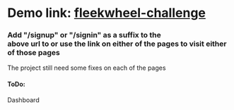 <h1>Demo link: <a href="https://eloquent-shirley-f0ec3a.netlify.app/">fleekwheel-challenge</a></h1>

<h3>Add <strong>"/signup"</strong> or <strong>"/signin"</strong> as a suffix to the <br/>
above url to or use the link on either of the pages to visit either of those pages</h3>

<p>The project still need some fixes on each of the pages</p>

<h4>ToDo:</h4>
<p>Dashboard</p>
